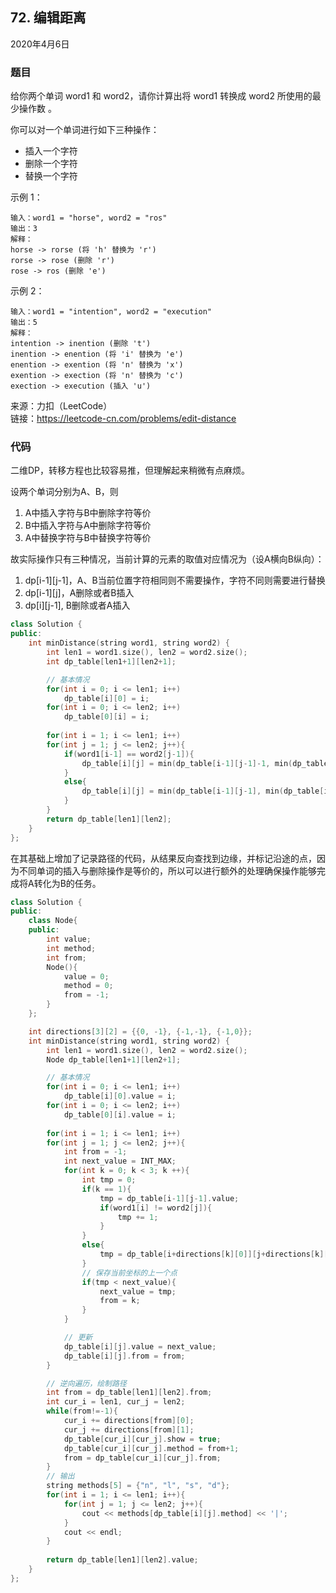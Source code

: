 ## 72. 编辑距离

2020年4月6日

### 题目

给你两个单词 word1 和 word2，请你计算出将 word1 转换成 word2 所使用的最少操作数 。

你可以对一个单词进行如下三种操作：

- 插入一个字符
- 删除一个字符
- 替换一个字符
 

示例 1：
```no
输入：word1 = "horse", word2 = "ros"
输出：3
解释：
horse -> rorse (将 'h' 替换为 'r')
rorse -> rose (删除 'r')
rose -> ros (删除 'e')
```
示例 2：
```no
输入：word1 = "intention", word2 = "execution"
输出：5
解释：
intention -> inention (删除 't')
inention -> enention (将 'i' 替换为 'e')
enention -> exention (将 'n' 替换为 'x')
exention -> exection (将 'n' 替换为 'c')
exection -> execution (插入 'u')
```

来源：力扣（LeetCode）  
链接：https://leetcode-cn.com/problems/edit-distance


### 代码

二维DP，转移方程也比较容易推，但理解起来稍微有点麻烦。

设两个单词分别为A、B，则

1. A中插入字符与B中删除字符等价
2. B中插入字符与A中删除字符等价
3. A中替换字符与B中替换字符等价

故实际操作只有三种情况，当前计算的元素的取值对应情况为（设A横向B纵向）：

1. dp[i-1][j-1]，A、B当前位置字符相同则不需要操作，字符不同则需要进行替换
2. dp[i-1][j]，A删除或者B插入
3. dp[i][j-1], B删除或者A插入


```cpp
class Solution {
public:
    int minDistance(string word1, string word2) {
        int len1 = word1.size(), len2 = word2.size();
        int dp_table[len1+1][len2+1];

        // 基本情况
        for(int i = 0; i <= len1; i++)
            dp_table[i][0] = i;
        for(int i = 0; i <= len2; i++)
            dp_table[0][i] = i;
        
        for(int i = 1; i <= len1; i++)
        for(int j = 1; j <= len2; j++){
            if(word1[i-1] == word2[j-1]){
                dp_table[i][j] = min(dp_table[i-1][j-1]-1, min(dp_table[i-1][j], dp_table[i][j-1])) + 1;
            }
            else{
                dp_table[i][j] = min(dp_table[i-1][j-1], min(dp_table[i-1][j], dp_table[i][j-1])) + 1;
            }
        }
        return dp_table[len1][len2];
    }
};
```

在其基础上增加了记录路径的代码，从结果反向查找到边缘，并标记沿途的点，因为不同单词的插入与删除操作是等价的，所以可以进行额外的处理确保操作能够完成将A转化为B的任务。

```cpp
class Solution {
public:
    class Node{
    public:
        int value;
        int method;
        int from;
        Node(){
            value = 0;
            method = 0;
            from = -1;
        }
    };

    int directions[3][2] = {{0, -1}, {-1,-1}, {-1,0}};
    int minDistance(string word1, string word2) {
        int len1 = word1.size(), len2 = word2.size();
        Node dp_table[len1+1][len2+1];

        // 基本情况
        for(int i = 0; i <= len1; i++)
            dp_table[i][0].value = i;
        for(int i = 0; i <= len2; i++)
            dp_table[0][i].value = i;
        
        for(int i = 1; i <= len1; i++)
        for(int j = 1; j <= len2; j++){
            int from = -1;
            int next_value = INT_MAX;
            for(int k = 0; k < 3; k ++){
                int tmp = 0;
                if(k == 1){
                    tmp = dp_table[i-1][j-1].value;
                    if(word1[i] != word2[j]){
                        tmp += 1;
                    }
                }
                else{
                    tmp = dp_table[i+directions[k][0]][j+directions[k][1]].value + 1;
                }
                // 保存当前坐标的上一个点
                if(tmp < next_value){
                    next_value = tmp;
                    from = k;
                }
            }

            // 更新
            dp_table[i][j].value = next_value;
            dp_table[i][j].from = from;
        }

        // 逆向遍历，绘制路径
        int from = dp_table[len1][len2].from;
        int cur_i = len1, cur_j = len2;
        while(from!=-1){
            cur_i += directions[from][0];
            cur_j += directions[from][1];
            dp_table[cur_i][cur_j].show = true;
            dp_table[cur_i][cur_j].method = from+1;
            from = dp_table[cur_i][cur_j].from;
        }
        // 输出
        string methods[5] = {"n", "l", "s", "d"};
        for(int i = 1; i <= len1; i++){
            for(int j = 1; j <= len2; j++){
                cout << methods[dp_table[i][j].method] << '|';
            }
            cout << endl;
        }
        
        return dp_table[len1][len2].value;
    }
};
```